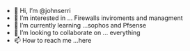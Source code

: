 - 👋 Hi, I’m @johnserri
- 👀 I’m interested in ... Firewalls inviroments and managment 
- 🌱 I’m currently learning ...sophos and Pfsense 
- 💞️ I’m looking to collaborate on ... everything 
- 📫 How to reach me ...here

<!---
johnserri/johnserri is a ✨ special ✨ repository because its `README.md` (this file) appears on your GitHub profile.
You can click the Preview link to take a look at your changes.
--->
